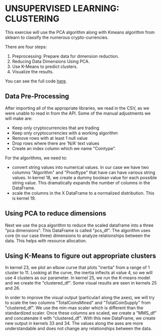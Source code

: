# UNSUPERVISED LEARNING: CLUSTERING

This exercise will use the PCA algorithm along with Kmeans algorithm from sklearn to classify the numerous crypto-currencies.


There are four steps:  
1. Preprocessing: Prepare data for dimension reduction.  
2. Reducing Data Dimensions Using PCA.
3. Use K-Means to predict clusters.
4. Visualize the results.

You can see the full code [here](Val_crypto_clustering.ipynb).

## Data Pre-Processing
After importing all of the appropriate libraries, we read in the CSV, as we were unable to read in from the API.
Some of the manual adjustments we will make are:
* Keep only cryptocurrencies that are trading 
* Keep only cryptocurrencies with a working algorithm
* Remove rows with at least 1 null value 
* Drop rows where there are 'N/A' text values
* Create an index column which we name "Cointype".

For the algorithms, we need to:
* convert string values into numerical values.   In our case we have two columms "Algorithm" and "Prooftype" that have can have various string values.  In kernel 18, we create a dummy boolean value for each possible string value.   This dramatically expands the number of columns in the DataFrame.
* scale the columns in the X DataFrame to a normalized distribution.   This is kernel 19.

## Using PCA to reduce dimensions

Next we use the pca algorithm to reduce the scaled dataframe into a three "pca dimensions".  This DataFrame is called "pcs_df".  The algorithm uses core (in our case three) dimensions to analyze relationships between the data.   This helps with resource allocation.

## Using K-Means to figure out appropriate clusters

In kernel 23, we plot an elbow curve that plots "inertia" from a range of 1 cluster to 11.   Looking at the curve, the inertia inflects at value 4, so we will use 4 clusters as our parameter. In kernel 25, we run the K-means model and we create the "clustered_df".  Some visual results are seen in kernels 25 and 26.   

In order to improve the visual output (particularl along the axes), we will try to scale the two columns "TotalCoinsMined" and "TotalCoinSupply" from "clustered_df". We use the min-max scaler which is different than the standardized scaler.  Once these columns are scaled, we create a "MMS_df" and concatenate it with "clustered_df".  With this new DataFrame, we create new output in kernels 33 and 34.  The values along the axes are more understandable and does not change any relationships between the data.


